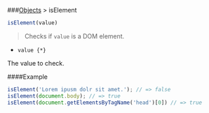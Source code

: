 ###[Objects](../) > isElement

```js
isElement(value)
```

> Checks if <code>value</code> is a DOM element.

- <code>value {*}</code>

The value to check.

####Example
```js
isElement('Lorem ipusm dolr sit amet.'); // => false
isElement(document.body); // => true
isElement(document.getElementsByTagName('head')[0]) // => true
```